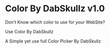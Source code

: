 # Color By DabSkullz v1.0

Don't Know which color to use for your WebSite?

Use Color By DabSkullz

A Simple yet use full Color Picker By DabSkullz
